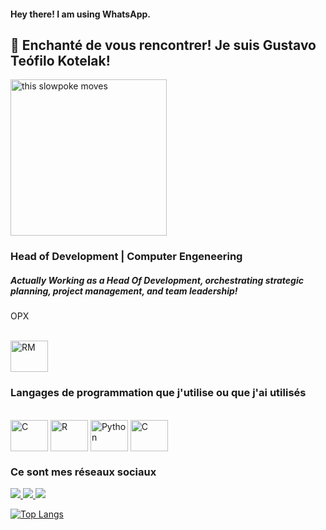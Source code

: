 #### Hey there! I am using WhatsApp.

## 👋 Enchanté de vous rencontrer! Je suis Gustavo Teófilo Kotelak! 

<img src="https://cdn.glitch.com/0e4d1ff3-5897-47c5-9711-d026c01539b8%2Fbddfd6e4434f42662b009295c9bab86e.gif?v=1573157191712" alt="this slowpoke moves"  width="250" alt="404 image"/>

### Head of Development | Computer Engeneering

##### Actually Working as a Head Of Development, orchestrating strategic planning, project management, and team leadership!

OPX

</div>
<div style="display: inline_block"><br>  
  <img align="center" alt="RM" height="50" width="60" src="https://opxsolucoes.com.br/wp-content/uploads/2020/05/icone-03desenhos-site.png">  
</div>

### Langages de programmation que j'utilise ou que j'ai utilisés

</div>
<div style="display: inline_block"><br>  
  <img align="center" alt="C" height="50" width="60" src="https://upload.wikimedia.org/wikipedia/commons/1/18/C_Programming_Language.svg">  
  <img align="center" alt="R" height="50" width="60" src="https://upload.wikimedia.org/wikipedia/commons/1/1b/R_logo.svg">
  <img align="center" alt="Python" height="50" width="60" src="https://upload.wikimedia.org/wikipedia/commons/c/c3/Python-logo-notext.svg">
<img align="center" alt="C" height="50" width="60" src="https://upload.wikimedia.org/wikipedia/commons/9/99/Unofficial_JavaScript_logo_2.svg">
</div>



### Ce sont mes réseaux sociaux
<a href ="https://github.com/GustavoTeofiloKotelak"><img src = "https://img.shields.io/badge/GitHub-100000?style=for-the-badge&logo=github&logoColor=white"> 
<a href ="https://instagram.com/GustavoTeofiloKotelak"><img src = "https://img.shields.io/badge/Instagram-E4405F?style=for-the-badge&logo=instagram&logoColor=white">
<a href ="https://www.linkedin.com/in/gustavoteofilokotelak"><img src="https://img.shields.io/badge/LinkedIn-0077B5?style=for-the-badge&logo=linkedin&logoColor=white">

[![Top Langs](https://github-readme-stats.vercel.app/api/top-langs/?username=GustavoTeofiloKotelak)](https://github.com/GusatvoTeofiloKotelak/github-readme-stats)


<!--
**GustavoTeofiloKotelak/GustavoTeofiloKotelak** is a ✨ _special_ ✨ repository because its `README.md` (this file) appears on your GitHub profile.

Here are some ideas to get you started:

- 🔭 I’m currently working on ...
- 🌱 I’m currently learning ...
- 👯 I’m looking to collaborate on ...
- 🤔 I’m looking for help with ...
- 💬 Ask me about ...
- 📫 How to reach me: ...
- 😄 Pronouns: ...
- ⚡ Fun fact: ...
-->
